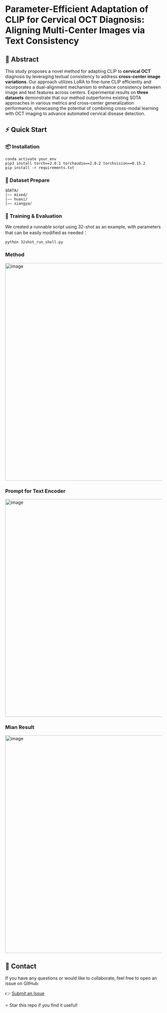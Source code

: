 # Parameter-Efficient Adaptation of CLIP for Cervical OCT Diagnosis: Aligning Multi-Center Images via Text Consistency


## 📝 Abstract

This study proposes a novel method for adapting CLIP to **cervical OCT** diagnosis by leveraging textual consistency to address **cross-center image variations**. Our approach utilizes LoRA to fine-tune CLIP efficiently and incorporates a dual-alignment mechanism to enhance consistency between image and text features across centers. Experimental results on **three datasets** demonstrate that our method outperforms existing SOTA approaches in various metrics and cross-center generalization performance, showcasing the potential of combining cross-modal learning with OCT imaging to advance automated cervical disease detection. 

## ⚡️ Quick Start

### 📦 Installation

```
conda activate your_env
pip3 install torch==2.0.1 torchaudio==2.0.2 torchvision==0.15.2
pip install -r requirements.txt  
```

### 📁 Dataset Prepare

```
$DATA/
|–– mixed/
|–– huaxi/
|–– xiangya/
```

### 🚀 Training & Evaluation

We created a runnable script using 32-shot as an example, with parameters that can be easily modified as needed：
```
python 32shot_run_shell.py
```
### Method

<img src="https://github.com/user-attachments/assets/4d89936f-b93b-4317-a099-4a0d1b85b61f" alt="image" width="700"/>



### Prompt for Text Encoder

<img src="https://github.com/user-attachments/assets/9d869c94-b3ef-41f3-8f75-3a8af6d74511" alt="image" width="700"/>

### Mian Result

<img src="https://github.com/user-attachments/assets/2c497714-f92f-4b9f-aa11-0e53849d32d8" alt="image" width="700"/>

## 💬 Contact

If you have any questions or would like to collaborate, feel free to open an issue on GitHub:

👉 [Submit an Issue](https://github.com/rabbit-my/DAPD/issues)

⭐ Star this repo if you find it useful!
